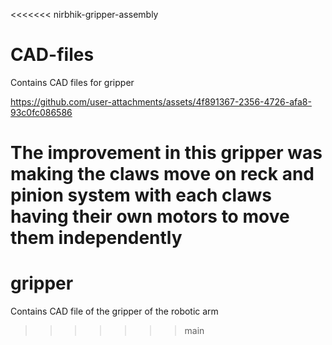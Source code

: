 <<<<<<< nirbhik-gripper-assembly
# CAD-files
Contains CAD files for gripper


https://github.com/user-attachments/assets/4f891367-2356-4726-afa8-93c0fc086586

The improvement in this gripper was making the claws move on reck and pinion system with each claws having their own motors to move them independently
=======
# gripper
Contains CAD file of the gripper of the robotic arm
>>>>>>> main
